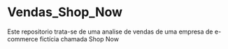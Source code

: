 # Vendas_Shop_Now
Este repositorio trata-se de uma analise de vendas de uma empresa de e-commerce fictícia chamada Shop Now

